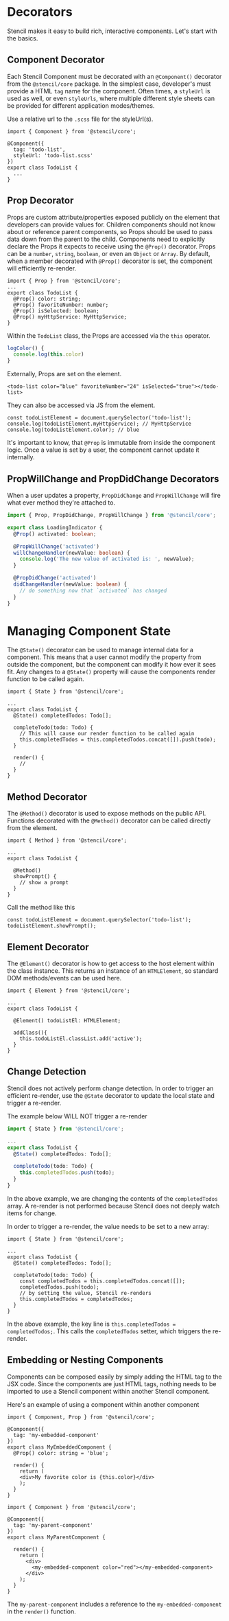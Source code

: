 # Decorators

Stencil makes it easy to build rich, interactive components. Let's start with the basics.

## Component Decorator

Each Stencil Component must be decorated with an `@Component()` decorator from the `@stencil/core` package. In the simplest case, developer's must provide a HTML `tag` name for the component. Often times, a `styleUrl` is used as well, or even `styleUrls`, where multiple different style sheets can be provided for different application modes/themes.

Use a relative url to the `.scss` file for the styleUrl(s).

```
import { Component } from '@stencil/core';

@Component({
  tag: 'todo-list',
  styleUrl: 'todo-list.scss'
})
export class TodoList {
  ...
}
```

## Prop Decorator

Props are custom attribute/properties exposed publicly on the element that developers can provide values for. Children components should not know about or reference parent components, so Props should be used to pass data down from the parent to the child. Components need to explicitly declare the Props it expects to receive using the `@Prop()` decorator. Props can be a `number`, `string`, `boolean`, or even an `Object` or `Array`. By default, when a member decorated with `@Prop()` decorator is set, the component will efficiently re-render.

```
import { Prop } from '@stencil/core';
...
export class TodoList {
  @Prop() color: string;
  @Prop() favoriteNumber: number;
  @Prop() isSelected: boolean;
  @Prop() myHttpService: MyHttpService;
}
```

Within the `TodoList` class, the Props are accessed via the `this` operator.

```typescript
logColor() {
  console.log(this.color)
}
```

Externally, Props are set on the element.

```
<todo-list color="blue" favoriteNumber="24" isSelected="true"></todo-list>
```

They can also be accessed via JS from the element.

```
const todoListElement = document.querySelector('todo-list');
console.log(todoListElement.myHttpService); // MyHttpService
console.log(todoListElement.color); // blue
```

It's important to know, that `@Prop` is immutable from inside the component logic. Once a value is set by a user, the component cannot update it internally.

## PropWillChange and PropDidChange Decorators

When a user updates a property, `PropDidChange` and `PropWillChange` will fire what ever method they're attached to.


```typescript
import { Prop, PropDidChange, PropWillChange } from '@stencil/core';

export class LoadingIndicator {
  @Prop() activated: boolean;

  @PropWillChange('activated')
  willChangeHandler(newValue: boolean) {
    console.log('The new value of activated is: ', newValue);
  }

  @PropDidChange('activated')
  didChangeHandler(newValue: boolean) {
    // do something now that `activated` has changed
  }
}
```

# Managing Component State

The `@State()` decorator can be used to manage internal data for a component. This means that a user cannot modify the property from outside the component, but the component can modify it how ever it sees fit. Any changes to a `@State()` property will cause the components render function to be called again.


```
import { State } from '@stencil/core';

...
export class TodoList {
  @State() completedTodos: Todo[];

  completeTodo(todo: Todo) {
    // This will cause our render function to be called again
    this.completedTodos = this.completedTodos.concat([]).push(todo);
  }

  render() {
    //
  }
}
```

## Method Decorator

The `@Method()` decorator is used to expose methods on the public API. Functions decorated with the `@Method()` decorator can be called directly from the element.

```
import { Method } from '@stencil/core';

...
export class TodoList {

  @Method()
  showPrompt() {
    // show a prompt
  }
}
```

Call the method like this

```
const todoListElement = document.querySelector('todo-list');
todoListElement.showPrompt();
```

## Element Decorator

The `@Element()` decorator is how to get access to the host element within the class instance. This returns an instance of an `HTMLElement`, so standard DOM methods/events can be used here.

```
import { Element } from '@stencil/core';

...
export class TodoList {

  @Element() todoListEl: HTMLElement;

  addClass(){
    this.todoListEl.classList.add('active');
  }
}
```


## Change Detection

Stencil does not actively perform change detection. In order to trigger an efficient re-render, use the `@State` decorator to update the local state and trigger a re-render.

The example below WILL NOT trigger a re-render

```typescript
import { State } from '@stencil/core';

...
export class TodoList {
  @State() completedTodos: Todo[];

  completeTodo(todo: Todo) {
    this.completedTodos.push(todo);
  }
}
```

In the above example, we are changing the contents of the `completedTodos` array.
A re-render is not performed because Stencil does not deeply watch items for change.

In order to trigger a re-render, the value needs to be set to a new array:

```
import { State } from '@stencil/core';

...
export class TodoList {
  @State() completedTodos: Todo[];

  completeTodo(todo: Todo) {
    const completedTodos = this.completedTodos.concat([]);
    completedTodos.push(todo);
    // by setting the value, Stencil re-renders
    this.completedTodos = completedTodos;
  }
}
```

In the above example, the key line is `this.completedTodos = completedTodos;`.
This calls the `completedTodos` setter, which triggers the re-render.


## Embedding or Nesting Components

Components can be composed easily by simply adding the HTML tag to the JSX code. Since the components are just HTML tags, nothing needs to be imported to use a Stencil component within another Stencil component.

Here's an example of using a component within another component

```
import { Component, Prop } from '@stencil/core';

@Component({
  tag: 'my-embedded-component'
})
export class MyEmbeddedComponent {
  @Prop() color: string = 'blue';

  render() {
    return (
    <div>My favorite color is {this.color}</div>
    );
  }
}
```

```
import { Component } from '@stencil/core';

@Component({
  tag: 'my-parent-component'
})
export class MyParentComponent {

  render() {
    return (
      <div>
        <my-embedded-component color="red"></my-embedded-component>
      </div>
    );
  }
}
```

The `my-parent-component` includes a reference to the `my-embedded-component` in the `render()` function.
